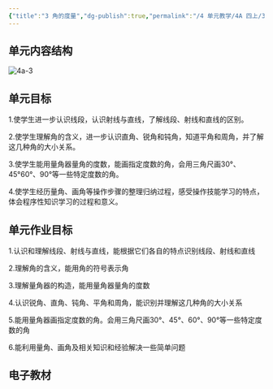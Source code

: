 ```yaml
---
{"title":"3 角的度量","dg-publish":true,"permalink":"/4 单元教学/4A 四上/3 角的度量/","dgPassFrontmatter":true,"noteIcon":""}
---
```



## 单元内容结构

![4a-3](https://r2.edui123.com/2023/05/4a-3.png)

## 单元目标

1.使学生进一步认识线段，认识射线与直线，了解线段、射线和直线的区别。

2.使学生理解角的含义，进一步认识直角、锐角和钝角，知道平角和周角，并了解这几种角的大小关系。

3.使学生能用量角器量角的度数，能画指定度数的角，会用三角尺画30°、45°60°、90°等一些特定度数的角。

4.使学生经历量角、画角等操作步骤的整理归纳过程，感受操作技能学习的特点，体会程序性知识学习的过程和意义。

## 单元作业目标

1.认识和理解线段、射线与直线，能根据它们各自的特点识别线段、射线和直线

2.理解角的含义，能用角的符号表示角

3.理解量角器的构造，能用量角器量角的度数

4.认识锐角、直角、钝角、平角和周角，能识别并理解这几种角的大小关系

5.能用量角器画指定度数的角。会用三角尺画30°、45°、60°、90°等一些特定度数的角

6.能利用量角、画角及相关知识和经验解决一些简单问题



## 电子教材


